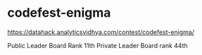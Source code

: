 # codefest-enigma
https://datahack.analyticsvidhya.com/contest/codefest-enigma/

Public Leader Board Rank 11th
Private Leader Board rank 44th
